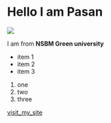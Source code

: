 

# Hello I am Pasan

![](https://avatars1.githubusercontent.com/u/38062410?s=460&v=4)

I am from **NSBM Green university**

- item 1
- item 2
- item 3
 
 1. one
 2. two
 3. three
 
 
 [visit_my_site](https://github.com/pasanjayawickrama)
